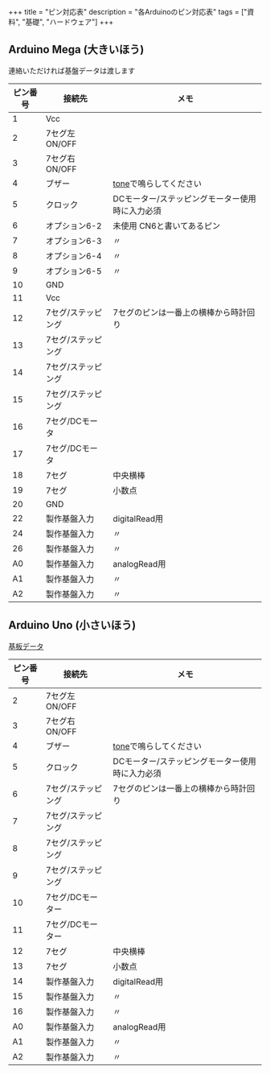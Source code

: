 +++
title = "ピン対応表"
description = "各Arduinoのピン対応表"
tags = ["資料", "基礎", "ハードウェア"]
+++

## Arduino Mega (大きいほう)

連絡いただければ基盤データは渡します

| ピン番号 | 接続先             | メモ                                                                                      |  
| -------- | ------------------ | ----------------------------------------------------------------------------------------- |  
| 1        | Vcc                |                                                                                           |  
| 2        | 7セグ左ON/OFF      |                                                                                           |  
| 3        | 7セグ右ON/OFF      |                                                                                           |  
| 4        | ブザー             | [tone](/software/embedded-functions/tone)で鳴らしてください|  
| 5        | クロック           | DCモーター/ステッピングモーター使用時に入力必須                                           |  
| 6        | オプション6-2      | 未使用 CN6と書いてあるピン                                                                |  
| 7        | オプション6-3      | 〃                                                                                        |  
| 8        | オプション6-4      | 〃                                                                                        |  
| 9        | オプション6-5      | 〃                                                                                        |  
| 10       | GND                |                                                                                           |  
| 11       | Vcc                |                                                                                           |  
| 12       | 7セグ/ステッピング | 7セグのピンは一番上の横棒から時計回り                                                     |  
| 13       | 7セグ/ステッピング |                                                                                           |  
| 14       | 7セグ/ステッピング |                                                                                           |  
| 15       | 7セグ/ステッピング |                                                                                           |  
| 16       | 7セグ/DCモータ     |                                                                                           |  
| 17       | 7セグ/DCモータ     |                                                                                           |  
| 18       | 7セグ              | 中央横棒                                                                                  |  
| 19       | 7セグ              | 小数点                                                                                    |  
| 20       | GND                |                                                                                           |  
| 22       | 製作基盤入力       | digitalRead用                                                                             |  
| 24       | 製作基盤入力       | 〃                                                                                        |  
| 26       | 製作基盤入力       | 〃                                                                                        |  
| A0       | 製作基盤入力       | analogRead用                                                                              |  
| A1       | 製作基盤入力       | 〃                                                                                        |  
| A2       | 製作基盤入力       | 〃                                                                                        |  

## Arduino Uno (小さいほう)

[基板データ](https://github.com/jinnosukeKato/Monokon-Shield-For-Arduino-Uno-R3)

| ピン番号 | 接続先             | メモ                                                                                      |  
| -------- | ------------------ | ----------------------------------------------------------------------------------------- |  
| 2        | 7セグ左ON/OFF      |                                                                                          |  
| 3        | 7セグ右ON/OFF      |                                                                                          |  
| 4        | ブザー             | [tone](/software/embedded-functions/tone)で鳴らしてください |  
| 5        | クロック           | DCモーター/ステッピングモーター使用時に入力必須                                           |  
| 6        | 7セグ/ステッピング | 7セグのピンは一番上の横棒から時計回り                                                     |  
| 7        | 7セグ/ステッピング |                                                                                          |  
| 8        | 7セグ/ステッピング |                                                                                          |  
| 9        | 7セグ/ステッピング |                                                                                          |  
| 10       | 7セグ/DCモーター   |                                                                                          |  
| 11       | 7セグ/DCモーター   |                                                                                          |  
| 12       | 7セグ              | 中央横棒                                                                                  |  
| 13       | 7セグ              | 小数点                                                                                    |  
| 14       | 製作基盤入力       | digitalRead用                                                                             |  
| 15       | 製作基盤入力       | 〃                                                                                        |  
| 16       | 製作基盤入力       | 〃                                                                                        |  
| A0       | 製作基盤入力       | analogRead用                                                                              |  
| A1       | 製作基盤入力       | 〃                                                                                        |  
| A2       | 製作基盤入力       | 〃                                                                                        |  